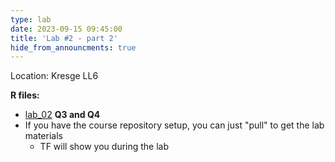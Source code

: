```yaml
---
type: lab
date: 2023-09-15 09:45:00
title: 'Lab #2 - part 2'
hide_from_announcments: true
---
```

Location: Kresge LL6

**R files:**
- [lab_02](https://github.com/coredatascience-fa23/BST219/tree/main/Labs/Lab_02) **Q3 and Q4**
- If you have the course repository setup, you can just "pull" to get the lab materials
    - TF will show you during the lab